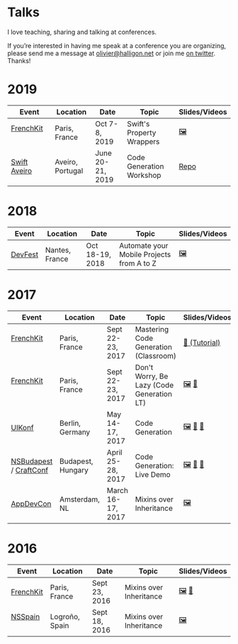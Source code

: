 # Talks

I love teaching, sharing and talking at conferences.

If you’re interested in having me speak at a conference you are organizing, please send me a message at <olivier@halligon.net> or join me [on twitter](https://twitter.com/aligatr). Thanks!

# 2019

| Event                              | Location          | Date              | Topic                       | Slides/Videos     |
|------------------------------------|-------------------|-------------------|-----------------------------|-------------------|
| [FrenchKit][2e]                    | Paris, France     | Oct 7-8, 2019     | Swift's Property Wrappers   | [🖼][10s] |
| [Swift Aveiro][9e]                | Aveiro, Portugal  | June 20-21, 2019  | Code Generation Workshop    | [Repo][9r] |


# 2018

| Event                              | Location          | Date              | Topic                       | Slides/Videos     |
|------------------------------------|-------------------|-------------------|-----------------------------|-------------------|
| [DevFest][8e]                      | Nantes, France    | Oct 18-19, 2018   | Automate your Mobile Projects from A to Z | [🖼][8s] |

# 2017

| Event                              | Location          | Date              | Topic                       | Slides/Videos     |
|------------------------------------|-------------------|-------------------|-----------------------------|-------------------|
| [FrenchKit][2e]                    | Paris, France     | Sept 22-23, 2017  | Mastering Code Generation (Classroom) | [📑 (Tutorial)][7c] |
| [FrenchKit][2e]                    | Paris, France     | Sept 22-23, 2017  | Don't Worry, Be Lazy (Code Generation LT)   | [🖼][6s] [🎥][6v] |
| [UIKonf][5e]                       | Berlin, Germany   | May 14-17, 2017   | Code Generation             | [🖼][5s] [🎥][5v] [📑][5c] |
| [NSBudapest][4e] / [CraftConf][4f] | Budapest, Hungary | April 25-28, 2017 | Code Generation: Live Demo  | [🖼][4s] [🎥][4v] [📑][4c] |
| [AppDevCon][3e]                    | Amsterdam, NL     | March 16-17, 2017 | Mixins over Inheritance     | [🖼][3s]          |

# 2016

| Event                              | Location          | Date              | Topic                       | Slides/Videos     |
|------------------------------------|-------------------|-------------------|-----------------------------|-------------------|
| [FrenchKit][2e]                    | Paris, France     | Sept 23, 2016     | Mixins over Inheritance     | [🖼][2s] [🎥][2v] |
| [NSSpain][1e]                      | Logroño, Spain    | Sept 18, 2016     | Mixins over Inheritance     | [🖼][1s]          |


[1e]: http://2016.nsspain.com
[1s]: https://speakerdeck.com/alisoftware/mixins-over-inheritance

[2e]: http://frenchkit.fr
[2s]: https://speakerdeck.com/alisoftware/mixins-over-inheritance-frenchkit-16
[2v]: https://youtu.be/BSn4jlunn4I

[3e]: http://appdevcon.nl
[3s]: https://speakerdeck.com/alisoftware/mixins-over-inheritance-appdevcon-17

[4e]: https://www.meetup.com/NSBudapest/events/238405994/
[4f]: https://craft-conf.com
[4s]: https://speakerdeck.com/alisoftware/code-generation-in-swift-live-demo-nsbudapest-04-dot-2017
[4v]: http://www.ustream.tv/recorded/103135632
[4c]: https://github.com/AliSoftware/CodeGenDemo

[5e]: http://www.uikonf.com
[5s]: https://speakerdeck.com/alisoftware/code-generation-in-swift-uikonf-17
[5c]: https://gist.github.com/AliSoftware/c2e1bf8c7fb0f5e742609c9516780123
[5v]: https://youtu.be/x_viZfIe8tY

[6s]: https://speakerdeck.com/alisoftware/dont-worry-be-lazy-swiftgen-sourcery-and-gyro
[6v]: https://youtu.be/3i1k6H2jzVQ

[7c]: https://github.com/FrenchKit/Mastering-code-generation-Classroom

[8e]: https://devfest2018-site.firebaseapp.com
[8s]: https://speakerdeck.com/alisoftware/automate-your-mobile-projects-from-a-to-z

[9e]: http://swiftaveiro.xyz
[9r]: https://github.com/AliSoftware/CodeGen-Workshop

[10s]: https://speakerdeck.com/alisoftware/and-thats-a-wrap
